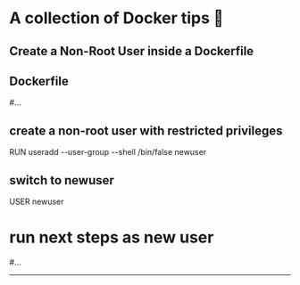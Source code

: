 # A collection of Docker tips 🐳

## Create a Non-Root User inside a Dockerfile


## Dockerfile
#...
## create a non-root user with restricted privileges
RUN useradd --user-group --shell /bin/false newuser

## switch to newuser
USER newuser

# run next steps as new user
#...

-----------------


